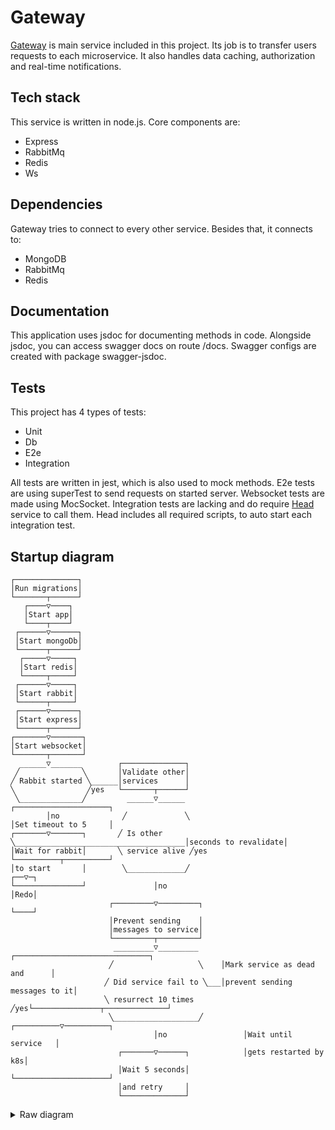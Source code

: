 # Gateway

[Gateway](https://github.com/Monsters-RPG-game/Gateway) is main service included in this project. Its job is to transfer users requests to each microservice. It also handles data caching, authorization and real-time notifications.


## Tech stack

This service is written in node.js. Core components are:

- Express
- RabbitMq
- Redis
- Ws

## Dependencies

Gateway tries to connect to every other service. Besides that, it connects to:

- MongoDB
- RabbitMq
- Redis

## Documentation

This application uses jsdoc for documenting methods in code. Alongside jsdoc, you can access swagger docs on route /docs. Swagger configs are created with package swagger-jsdoc.

## Tests

This project has 4 types of tests:

- Unit 
- Db 
- E2e 
- Integration

All tests are written in jest, which is also used to mock methods. E2e tests are using superTest to send requests on started server. Websocket tests are made using MocSocket. Integration tests are lacking and do require [Head](https://github.com/Monsters-RPG-game/Head) service to call them. Head includes all required scripts, to auto start each integration test.

## Startup diagram

```text
┌──────────────┐                                                                                      
│Run migrations│                                                                                      
└───────┬──────┘                                                                                      
   ┌────▽────┐                                                                                        
   │Start app│                                                                                        
   └────┬────┘                                                                                        
 ┌──────▽──────┐                                                                                      
 │Start mongoDb│                                                                                      
 └──────┬──────┘                                                                                      
  ┌─────▽─────┐                                                                                       
  │Start redis│                                                                                       
  └─────┬─────┘                                                                                       
 ┌──────▽─────┐                                                                                       
 │Start rabbit│                                                                                       
 └──────┬─────┘                                                                                       
 ┌──────▽──────┐                                                                                      
 │Start express│                                                                                      
 └──────┬──────┘                                                                                      
┌───────▽───────┐                                                                                     
│Start websocket│                                                                                     
└───────┬───────┘                                                                                     
  ______▽_______        ┌──────────────┐                                                              
 ╱              ╲       │Validate other│                                                              
╱ Rabbit started ╲______│services      │                                                              
╲                ╱yes   └───────┬──────┘                                                              
 ╲______________╱         ______▽______                                        ┌─────────────────────┐
        │no              ╱             ╲                                       │Set timeout to 5     │
┌───────▽───────┐       ╱ Is other      ╲______________________________________│seconds to revalidate│
│Wait for rabbit│       ╲ service alive ╱yes                                   └──────────┬──────────┘
│to start       │        ╲_____________╱                                               ┌──▽─┐         
└───────────────┘               │no                                                    │Redo│         
                      ┌─────────▽─────────┐                                            └────┘         
                      │Prevent sending    │                                                           
                      │messages to service│                                                           
                      └─────────┬─────────┘                                                           
                       _________▽_________     ┌──────────────────────────────┐                       
                      ╱                   ╲    │Mark service as dead and      │                       
                     ╱ Did service fail to ╲___│prevent sending messages to it│                       
                     ╲ resurrect 10 times  ╱yes└───────────────┬──────────────┘                       
                      ╲___________________╱         ┌──────────▽──────────┐                           
                                │no                 │Wait until service   │                           
                        ┌───────▽──────┐            │gets restarted by k8s│                           
                        │Wait 5 seconds│            └─────────────────────┘                           
                        │and retry     │                                                              
                        └──────────────┘                                                              
```

<details>
   <summary>Raw diagram</summary>

```
"Run migrations"
"Start app"
"Start mongoDb"
"Start redis"
"Start rabbit"
"Start express"
"Start websocket"

if ("Rabbit started") {
  "Validate other services"
  if ("Is other service alive") { 
    "Set timeout to 5 seconds to revalidate"
    "Redo"
  } else {
    "Prevent sending messages to service"
    if ("Did service fail to resurrect 10 times") {
      "Mark service as dead and prevent sending messages to it"
      "Wait until service gets restarted by k8s"
    } else {
      "Wait 5 seconds and retry"
    }
  }
} else {
  "Wait for rabbit to start"
}
```

</details>


